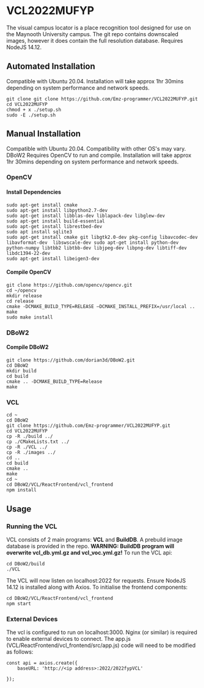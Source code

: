 # VCL2022MUFYP
The visual campus locator is a place recognition tool designed for use on the Maynooth University campus. The git repo contains downscaled images, however it does contain the full resolution database. Requires NodeJS 14.12.
## Automated Installation
Compatible with Ubuntu 20.04. Installation will take approx 1hr 30mins depending on system performance and network speeds.  
```
git clone git clone https://github.com/Emz-programmer/VCL2022MUFYP.git
cd VCL2022MUFYP
chmod + x ./setup.sh
sudo -E ./setup.sh

```
## Manual Installation
Compatible with Ubuntu 20.04. Compatibility with other OS's may vary. DBoW2 Requires OpenCV to run and compile. Installation will take approx 1hr 30mins depending on system performance and network speeds.  
### OpenCV
#### Install Dependencies
```
sudo apt-get install cmake
sudo apt-get install libpython2.7-dev
sudo apt-get install libblas-dev liblapack-dev libglew-dev
sudo apt-get install build-essential
sudo apt-get install librestbed-dev
sudo apt install sqlite3
sudo apt-get install cmake git libgtk2.0-dev pkg-config libavcodec-dev libavformat-dev  libswscale-dev sudo apt-get install python-dev python-numpy libtbb2 libtbb-dev libjpeg-dev libpng-dev libtiff-dev libdc1394-22-dev
sudo apt-get install libeigen3-dev

```
#### Compile OpenCV
```
git clone https://github.com/opencv/opencv.git
cd ~/opencv
mkdir release
cd release
cmake -DCMAKE_BUILD_TYPE=RELEASE –DCMAKE_INSTALL_PREFIX=/usr/local ..
make
sudo make install
```
### DBoW2
#### Compile DBoW2
```
git clone https://github.com/dorian3d/DBoW2.git
cd DBoW2
mkdir build
cd build
cmake .. -DCMAKE_BUILD_TYPE=Release
make
```
### VCL
```
cd ~
cd DBoW2
git clone https://github.com/Emz-programmer/VCL2022MUFYP.git
cd VCL2022MUFYP
cp -R ./build ../
cp ./CMakeLists.txt ../
cp -R ./VCL ../
cp -R ./images ../
cd ..
cd build
cmake ..
make
cd ~
cd DBoW2/VCL/ReactFrontend/vcl_frontend
npm install
```
## Usage
### Running the VCL
VCL consists of 2 main programs: **VCL** and **BuildDB**. A prebuild image database is provided in the repo. **WARNING: BuildDB program will overwrite vcl_db.yml.gz and vcl_voc.yml.gz!** To run the VCL api:
```
cd DBoW2/build
./VCL
```
The VCL will now listen on localhost:2022 for requests. Ensure NodeJS 14.12 is installed along with Axios. To initialise the frontend components:
```
cd DBoW2/VCL/ReactFrontend/vcl_frontend
npm start
```
### External Devices
The vcl is configured to run on localhost:3000. Nginx (or similar) is required to enable external devices to connect. The app.js (VCL/ReactFrontend/vcl_frontend/src/app.js) code will need to be modified as follows:
```
const api = axios.create({
    baseURL: 'http://<ip address>:2022/2022fypVCL'

});

```